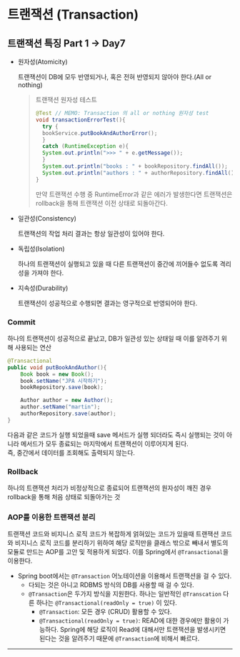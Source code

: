 # 트랜잭션 (Transaction)

## 트랜잭션 특징 Part 1 -> Day7

- 원자성(Atomicity)

  트랜잭션이 DB에 모두 반영되거나, 혹은 전혀 반영되지 않아야 한다.(All or nothing)
  
  > 트랜잭션 원자성 테스트
  > ```java
  > @Test // MEMO: Transaction 의 all or nothing 원자성 test
  > void transactionErrorTest(){
  >   try {
  >   bookService.putBookAndAuthorError();
  >   }
  >   catch (RuntimeException e){
  >   System.out.println(">>> " + e.getMessage());
  >   }
  >   System.out.println("books : " + bookRepository.findAll());
  >   System.out.println("authors : " + authorRepository.findAll());
  > }
  > ```
  > 만약 트랜잭션 수행 중 RuntimeError과 같은 에러가 발생한다면 트랜잭션은 rollback을 통해 트랜잭션 이전 상태로 되돌아간다.

- 일관성(Consistency)

  트랜잭션의 작업 처리 결과는 항상 일관성이 있어야 한다.

- 독립성(Isolation)

  하나의 트랜잭션이 실행되고 있을 때 다른 트랜잭션이 중간에 끼어들수 없도록 격리성을 가져야 한다.

- 지속성(Durability)

  트랜잭션이 성공적으로 수행되면 결과는 영구적으로 반영되어야 한다.

### Commit
하나의 트랜잭션이 성공적으로 끝났고, DB가 일관성 있는 상태일 때 이를 알려주기 위해 사용되는 연산

```java
@Transactional
public void putBookAndAuthor(){
    Book book = new Book();
    book.setName("JPA 시작하기");
    bookRepository.save(book);

    Author author = new Author();
    author.setName("martin");
    authorRepository.save(author);
}
```

다음과 같은 코드가 실행 되었을때 save 메서드가 실행 되더라도 즉시 실행되는 것이 아니라 메서드가 모두 종료되는 마지막에서 트랜잭션이 이루어지게 된다.  
즉, 중간에서 데이터를 조회해도 출력되지 않는다.

### Rollback
하나의 트랜잭션 처리가 비정상적으로 종료되어 트랜잭션의 원자성이 깨진 경우 rollback을 통해 처음 상태로 되돌아가는 것

### AOP를 이용한 트랜잭션 분리
트랜잭션 코드와 비지니스 로직 코드가 복잡하게 얽혀있는 코드가 있을때 트랜잭션 코드와 비지니스 로직 코드를 분리하기 위하여 해당 로직만을 클래스 밖으로 빼내서 별도의 모듈로 만드는 AOP를 고안 및 적용하게 되었다. 이를 Spring에서 `@Transactional`을 이용한다.
- Spring boot에서는 `@Transaction` 어노테이션을 이용해서 트랜잭션을 걸 수 있다.
  - 다되는 것은 아니고 RDBMS 방식의 DB를 사용할 때 걸 수 있다.
  - `@Transaction`은 두가지 방식을 지원한다. 하나는 일반적인 `@Transcation` 다른 하나는 `@Transactional(readOnly = true)` 이 있다.
    - `@Transaction`: 모든 경우 (CRUD) 활용할 수 있다.
    - `@Transactional(readOnly = true)`: READ에 대한 경우에만 활용이 가능하다. Spring에 해당 로직이 Read에 대해서만 트랜잭션을 발생시키면 된다는 것을 알려주기 때문에 `@Transaction`에 비해서 빠르다.

---